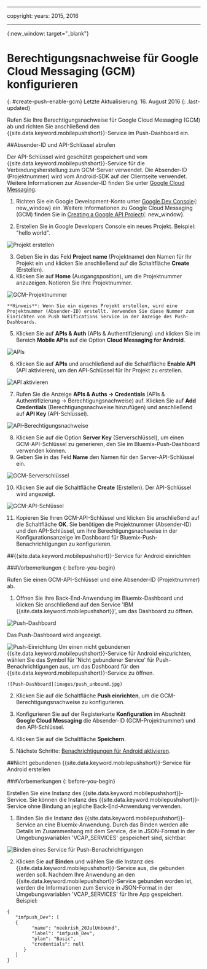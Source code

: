 
---

copyright:
 years: 2015, 2016

---

{:new_window: target="_blank"}
# Berechtigungsnachweise für Google Cloud Messaging (GCM) konfigurieren
{: #create-push-enable-gcm}
Letzte Aktualisierung: 16. August 2016
{: .last-updated}

Rufen Sie Ihre Berechtigungsnachweise für Google Cloud Messaging (GCM) ab und richten Sie anschließend den {{site.data.keyword.mobilepushshort}}-Service im Push-Dashboard ein. 

##Absender-ID und API-Schlüssel abrufen

Der API-Schlüssel wird geschützt gespeichert und vom {{site.data.keyword.mobilepushshort}}-Service für die Verbindungsherstellung zum GCM-Server verwendet. Die Absender-ID (Projektnummer) wird vom Android-SDK auf der Clientseite verwendet. Weitere Informationen zur Absender-ID finden Sie unter [Google Cloud Messaging](https://developers.google.com/cloud-messaging/gcm#arch).

1. Richten Sie ein Google Development-Konto unter [Google Dev Console](https://console.developers.google.com/start){: new_window} ein. Weitere Informationen zu Google Cloud Messaging (GCM) finden Sie in [Creating a Google API Project](https://developers.google.com/console/help/new/){: new_window}.

2. Erstellen Sie in Google Developers Console ein neues Projekt. Beispiel: "hello world".

![Projekt erstellen](images/gcm_createproject.jpg)

3. Geben Sie in das Feld **Project name** (Projektname) den Namen für Ihr Projekt ein und klicken Sie anschließend auf die Schaltfläche **Create** (Erstellen).
4. Klicken Sie auf **Home** (Ausgangsposition), um die Projektnummer anzuzeigen. Notieren Sie Ihre Projektnummer.

![GCM-Projektnummer](images/gcm_projectnumber.jpg)

	**Hinweis**: Wenn Sie ein eigenes Projekt erstellen, wird eine Projektnummer (Absender-ID) erstellt. Verwenden Sie diese Nummer zum Einrichten von Push Notifications Service in der Anzeige des Push-Dashboards.

5. Klicken Sie auf **APIs & Auth** (APIs & Authentifizierung) und klicken Sie im Bereich **Mobile APIs** auf die Option **Cloud Messaging for Android**.

![APIs](images/gcm_mobileapi.jpg)

6. Klicken Sie auf **APIs** und anschließend auf die Schaltfläche **Enable API** (API aktivieren), um den API-Schlüssel für Ihr Projekt zu erstellen. 

![API aktivieren](images/gcm_enable_api.jpg)

7. Rufen Sie die Anzeige **APIs & Auths -> Credentials** (APIs & Authentifizierung -> Berechtigungsnachweise) auf. Klicken Sie auf **Add Credentials** (Berechtigungsnachweise hinzufügen) und anschließend auf **API Key** (API-Schlüssel).

![API-Berechtigungsnachweise](images/api_credentials.jpg)

8. Klicken Sie auf die Option **Server Key** (Serverschlüssel), um einen GCM-API-Schlüssel zu generieren, den Sie im Bluemix-Push-Dashboard verwenden können.
9. Geben Sie in das Feld **Name** den Namen für den Server-API-Schlüssel ein.

![GCM-Serverschlüssel](images/gcm_serverkey.jpg)

10. Klicken Sie auf die Schaltfläche **Create** (Erstellen). 
Der API-Schlüssel wird angezeigt.

![GCM-API-Schlüssel](images/gcm_apikey.jpg)

11. Kopieren Sie Ihren GCM-API-Schlüssel und klicken Sie anschließend auf die Schaltfläche **OK**. Sie benötigen die Projektnummer (Absender-ID) und den API-Schlüssel, um Ihre Berechtigungsnachweise in der Konfigurationsanzeige im Dashboard für Bluemix-Push-Benachrichtigungen zu konfigurieren. 


##{{site.data.keyword.mobilepushshort}}-Service für Android einrichten

###Vorbemerkungen
{: before-you-begin}

Rufen Sie einen GCM-API-Schlüssel und eine Absender-ID (Projektnummer) ab. 

1. Öffnen Sie Ihre Back-End-Anwendung im Bluemix-Dashboard und klicken Sie anschließend auf den Service 'IBM {{site.data.keyword.mobilepushshort}}', um das Dashboard zu öffnen. 
 
![Push-Dashboard](images/bluemixdashboard_push.jpg)

Das Push-Dashboard wird angezeigt.
	
![Push-Einrichtung](images/setup_push_main.jpg)
Um einen nicht gebundenen {{site.data.keyword.mobilepushshort}}-Service für Android einzurichten, wählen Sie das Symbol für 'Nicht gebundener Service' für Push-Benachrichtigungen aus, um das Dashboard für den {{site.data.keyword.mobilepushshort}}-Service zu öffnen. 
 
	![Push-Dashboard](images/push_unbound.jpg)

2. Klicken Sie auf die Schaltfläche **Push einrichten**, um die GCM-Berechtigungsnachweise zu konfigurieren.
1. Konfigurieren Sie auf der Registerkarte **Konfiguration** im Abschnitt **Google Cloud Messaging** die Absender-ID (GCM-Projektnummer) und den API-Schlüssel.

4. Klicken Sie auf die Schaltfläche **Speichern**. 
5. Nächste Schritte: [Benachrichtigungen für Android aktivieren](c_enable_push.html).


##Nicht gebundenen {{site.data.keyword.mobilepushshort}}-Service für Android erstellen 

###Vorbemerkungen
{: before-you-begin}

Erstellen Sie eine Instanz des {{site.data.keyword.mobilepushshort}}-Service. Sie können die Instanz des {{site.data.keyword.mobilepushshort}}-Service ohne Bindung an jegliche Back-End-Anwendung verwenden. 

1. Binden Sie die Instanz des {{site.data.keyword.mobilepushshort}}-Service an eine Bluemix-Anwendung. Durch das Binden werden alle Details im Zusammenhang mit dem Service, die in JSON-Format in der Umgebungsvariablen 'VCAP_SERVICES' gespeichert sind, sichtbar.  

![Binden eines Service für Push-Benachrichtigungen](images/unbound_1.jpg)
 
2. Klicken Sie auf **Binden** und wählen Sie die Instanz des {{site.data.keyword.mobilepushshort}}-Service aus, die gebunden werden soll. Nachdem Ihre Anwendung an den {{site.data.keyword.mobilepushshort}}-Service gebunden worden ist, werden die Informationen zum Service in JSON-Format in der Umgebungsvariablen 'VCAP_SERVICES' für Ihre App gespeichert. Beispiel: 

```
{
   "imfpush_Dev": [
   {
         "name": "neekrish_20JulUnbound",
         "label": "imfpush_Dev",
         "plan": "Basic",
         "credentials": null
      }
   ]
}
```
